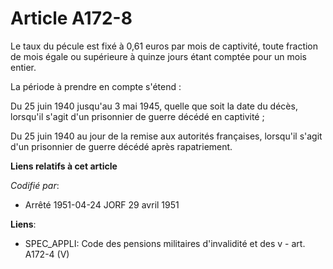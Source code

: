 # Article A172-8

Le taux du pécule est fixé à 0,61 euros par mois de captivité, toute fraction de mois égale ou supérieure à quinze jours
étant comptée pour un mois entier.

La période à prendre en compte s'étend :

Du 25 juin 1940 jusqu'au 3 mai 1945, quelle que soit la date du décès, lorsqu'il s'agit d'un prisonnier de guerre décédé en
captivité ;

Du 25 juin 1940 au jour de la remise aux autorités françaises, lorsqu'il s'agit d'un prisonnier de guerre décédé après
rapatriement.

**Liens relatifs à cet article**

_Codifié par_:

  - Arrêté 1951-04-24 JORF 29 avril 1951

**Liens**:

  - SPEC_APPLI: Code des pensions militaires d'invalidité et des v - art. A172-4 (V)
